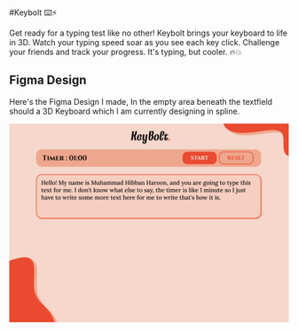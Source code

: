 #Keybolt ⌨️⚡

Get ready for a typing test like no other! Keybolt brings your keyboard to life in 3D. Watch your typing speed soar as you see each key click. Challenge your friends and track your progress. It's typing, but cooler. 🔥💥

## Figma Design
Here's the Figma Design I made, In the empty area beneath the textfield should a 3D Keyboard which I am currently designing in spline.

![Figma Design](https://raw.githubusercontent.com/HibbanHaroon/keybolt/adding-figma-design/assets/keybolt-figma-design.png)
